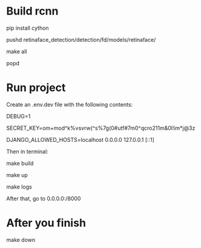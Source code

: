 # Build rcnn
pip install cython

pushd retinaface_detection/detection/fd/models/retinaface/

make all

popd

# Run project

Create an .env.dev file with the following contents:

DEBUG=1

SECRET_KEY=om+mod^k%vsvrw(^s%7g(0#utf#7m0^qcro211m&0l!im*j@3z

DJANGO_ALLOWED_HOSTS=localhost 0.0.0.0 127.0.0.1 [::1]

Then in terminal:

make build

make up

make logs

After that, go to 0.0.0.0:/8000

# After you finish

make down 

